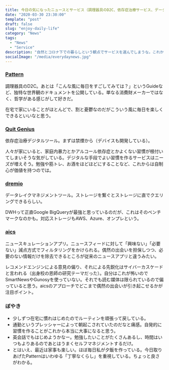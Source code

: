 ```yaml
---
title: 今日の気になったニュースとサービス（調理器具のD2C、依存症治療サービス、データマネジメントツール、新しいニュースキュレーション、ぼやき）
date: "2020-03-30 23:30:00"
template: "post"
draft: false
slug: "enjoy-daily-life"
category: "News"
tags:
  - "News"
  - "Service"
description: "自然とコロナ下での暮らしという観点でサービスを選んでしまうな。これからニーズが出そうなサービスたち。"
socialImage: "/media/everydaynews.jpg"
---
```


### [Pattern](https://patternbrands.com/)
調理器具のD2C。あとは「こんな風に毎日をすごしてみては？」というGuideなど、独特な世界観のドキュメントを公開している。単なる消費財メーカーではなく、哲学がある感じがして好きだ。

在宅で家にいることがほとんどで、割と憂鬱なのだがこういう風に毎日を楽しくできるといいなと思う。

### [Quit Genius](https://www.quitgenius.com/)
依存症治療デジタルツール。まずは禁煙から（デバイスも開発している）。

人々が家にいると、家庭内暴力とかアルコール依存症とかよくない習慣が根付いてしまいそうな気がしている。デジタルな手段でよい習慣を作るサービスはニーズが増えそう。勉強や筋トレ、お酒をほどほどにすることなど、これからは自制心が価値を持つのでは。

### [dremio](https://www.dremio.com/)
データレイクマネジメントツール。ストレージを繋ぐとストレージに直でクエリングできるらしい。

DWHって正直Google BigQueryが最強と思っているのだが、これはそのベンチマークなのかも。対応ストレージもAWS、Azure、オンプレという。

### [aics](https://thebridge.jp/2020/03/manifold-pre-seed-round-funding)
ニュースキュレーションアプリ。ニュースフィードに対して「興味ない」「必要ない」減点方式でフィルタリングをかけられる。偶然の出会いを担保しつつ、必要のない情報だけを除去できるところが従来のニュースアプリと違うみたい。

レコメンドエンジンによる意見の偏り、それによる先鋭化はサイバーカスケードと言われる（出身校の恩師の研究テーマだった）。自分はこれが怖いのでSmartNewsやGunosyを使っていない。それでも読む媒体は限られているので偏っていると思う。aicsのアプローチでどこまで偶然の出会いが引き起こせるかが注目ポイント。

### ぼやき
- 少しずつ在宅に慣れはじめたのでルーティンを頑張って戻している。
- 通勤というプレッシャーによって朝起こされていたのだなと痛感。自発的に習慣を作ることがこれから本当に大事になると思う。
- 英会話でもはじめようかなー。勉強したいことがたくさんあるし、時間はいつもよりあるのであとはうまくセルフマネジメントするだけ。
- とはいえ、最近は家事も楽しい。ほぼ毎日私が夕飯を作っている。今日取りあげたPatternはいわゆる「丁寧なくらし」を重視している。ちょっと良さがわかる。

